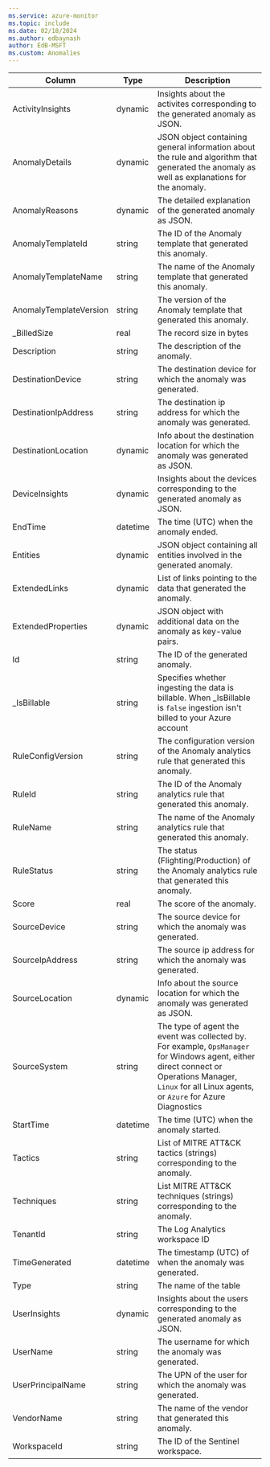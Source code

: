 ```yaml
---
ms.service: azure-monitor
ms.topic: include
ms.date: 02/18/2024
ms.author: edbaynash
author: EdB-MSFT
ms.custom: Anomalies
---
```



| Column | Type | Description |
|---|---|---|
| ActivityInsights | dynamic | Insights about the activites corresponding to the generated anomaly as JSON. |
| AnomalyDetails | dynamic | JSON object containing general information about the rule and algorithm that generated the anomaly as well as explanations for the anomaly. |
| AnomalyReasons | dynamic | The detailed explanation of the generated anomaly as JSON. |
| AnomalyTemplateId | string | The ID of the Anomaly template that generated this anomaly. |
| AnomalyTemplateName | string | The name of the Anomaly template that generated this anomaly. |
| AnomalyTemplateVersion | string | The version of the Anomaly template that generated this anomaly. |
| _BilledSize | real | The record size in bytes |
| Description | string | The description of the anomaly. |
| DestinationDevice | string | The destination device for which the anomaly was generated. |
| DestinationIpAddress | string | The destination ip address for which the anomaly was generated. |
| DestinationLocation | dynamic | Info about the destination location for which the anomaly was generated as JSON. |
| DeviceInsights | dynamic | Insights about the devices corresponding to the generated anomaly as JSON. |
| EndTime | datetime | The time (UTC) when the anomaly ended. |
| Entities | dynamic | JSON object containing all entities involved in the generated anomaly. |
| ExtendedLinks | dynamic | List of links pointing to the data that generated the anomaly. |
| ExtendedProperties | dynamic | JSON object with additional data on the anomaly as key-value pairs. |
| Id | string | The ID of the generated anomaly. |
| _IsBillable | string | Specifies whether ingesting the data is billable. When _IsBillable is `false` ingestion isn't billed to your Azure account |
| RuleConfigVersion | string | The configuration version of the Anomaly analytics rule that generated this anomaly. |
| RuleId | string | The ID of the Anomaly analytics rule that generated this anomaly. |
| RuleName | string | The name of the Anomaly analytics rule that generated this anomaly. |
| RuleStatus | string | The status (Flighting/Production) of the Anomaly analytics rule that generated this anomaly. |
| Score | real | The score of the anomaly. |
| SourceDevice | string | The source device for which the anomaly was generated. |
| SourceIpAddress | string | The source ip address for which the anomaly was generated. |
| SourceLocation | dynamic | Info about the source location for which the anomaly was generated as JSON. |
| SourceSystem | string | The type of agent the event was collected by. For example, `OpsManager` for Windows agent, either direct connect or Operations Manager, `Linux` for all Linux agents, or `Azure` for Azure Diagnostics |
| StartTime | datetime | The time (UTC) when the anomaly started. |
| Tactics | string | List of MITRE ATT&CK tactics (strings) corresponding to the anomaly. |
| Techniques | string | List MITRE ATT&CK techniques (strings) corresponding to the anomaly. |
| TenantId | string | The Log Analytics workspace ID |
| TimeGenerated | datetime | The timestamp (UTC) of when the anomaly was generated. |
| Type | string | The name of the table |
| UserInsights | dynamic | Insights about the users corresponding to the generated anomaly as JSON. |
| UserName | string | The username for which the anomaly was generated. |
| UserPrincipalName | string | The UPN of the user for which the anomaly was generated. |
| VendorName | string | The name of the vendor that generated this anomaly. |
| WorkspaceId | string | The ID of the Sentinel workspace. |
